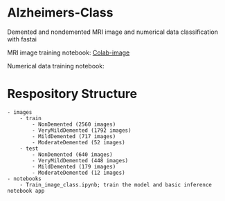 # Alzheimers-Class
Demented and nondemented MRI image and numerical data classification with fastai

MRI image training notebook: [Colab-image](https://colab.research.google.com/drive/11snVT2nD5pEVjU41OqDAaaQxTyoHm53l?usp=sharing)

Numerical data training notebook:

# Respository Structure

```
- images
    - train
        - NonDemented (2560 images)
        - VeryMildDemented (1792 images)
        - MildDemented (717 images)
        - ModerateDemented (52 images)
    - test
        - NonDemented (640 images)
        - VeryMildDemented (448 images)
        - MildDemented (179 images)
        - ModerateDemented (12 images)
- notebooks
    - Train_image_class.ipynb; train the model and basic inference notebook app
```
